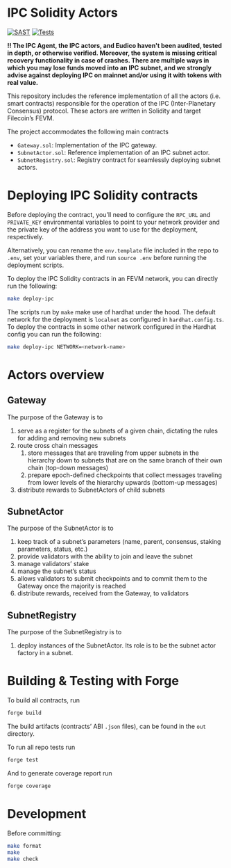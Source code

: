 # IPC Solidity Actors
[![SAST](https://github.com/consensus-shipyard/ipc-solidity-actors/actions/workflows/sast.yaml/badge.svg)](https://github.com/consensus-shipyard/ipc-solidity-actors/actions/workflows/sast.yaml)
[![Tests](https://github.com/consensus-shipyard/ipc-solidity-actors/actions/workflows/test.yml/badge.svg)](https://github.com/consensus-shipyard/ipc-solidity-actors/actions/workflows/test.yml)

**‼️ The IPC Agent, the IPC actors, and Eudico haven't been audited, tested in depth, or otherwise verified.
Moreover, the system is missing critical recovery functionality in case of crashes.
There are multiple ways in which you may lose funds moved into an IPC subnet,
and we strongly advise against deploying IPC on mainnet and/or using it with tokens with real value.**

This repository includes the reference implementation of all the actors (i.e. smart contracts)
responsible for the operation of the IPC (Inter-Planetary Consensus) protocol.
These actors are written in Solidity and target Filecoin’s FEVM. 

The project accommodates the following main contracts

- `Gateway.sol`: Implementation of the IPC gateway.
- `SubnetActor.sol`: Reference implementation of an IPC subnet actor.
- `SubnetRegistry.sol`: Registry contract for seamlessly deploying subnet actors.

# Deploying IPC Solidity contracts
Before deploying the contract, you'll need to configure the `RPC_URL` and `PRIVATE_KEY` environmental variables
to point to your network provider and the private key of the address you want to use for the deployment, respectively.

Alternatively, you can rename the `env.template` file included in the repo to `.env`, set your variables there,
and run `source .env` before running the deployment scripts.

To deploy the IPC Solidity contracts in an FEVM network, you can directly run the following: 
```bash
make deploy-ipc
```
The scripts run by `make` make use of hardhat under the hood. The default network for the deployment is `localnet` as configured in `hardhat.config.ts`.
To deploy the contracts in some other network configured in the Hardhat config you can run the following: 
```bash
make deploy-ipc NETWORK=<network-name>
```

# Actors overview

## Gateway

The purpose of the Gateway is to

1. serve as a register for the subnets of a given chain, dictating the rules for adding and removing new subnets
2. route cross chain messages
    1. store messages that are traveling from upper subnets in the hierarchy down to subnets that are on the same branch of their own chain (top-down messages) 
    2. prepare epoch-defined checkpoints that collect messages traveling from lower levels of the hierarchy upwards (bottom-up messages)
3. distribute rewards to SubnetActors of child subnets 

## SubnetActor

The purpose of the SubnetActor is to

1. keep track of a subnet’s parameters (name, parent, consensus, staking parameters, status, etc.)
2. provide validators with the ability to join and leave the subnet
3. manage validators’ stake
4. manage the subnet’s status
5. allows validators to submit checkpoints and to commit them to the Gateway once the majority is reached
6. distribute rewards, received from the Gateway, to validators

## SubnetRegistry
The purpose of the SubnetRegistry is to

1. deploy instances of the SubnetActor. Its role is to be the subnet actor factory in a subnet.

# Building & Testing with Forge

To build all contracts, run

```bash
forge build
```

The build artifacts (contracts’ ABI `.json` files), can be found in the `out` directory.

To run all repo tests run

```bash
forge test
```

And to generate coverage report run

```bash
forge coverage
```

# Development

Before committing:

```bash
make format
make 
make check
```